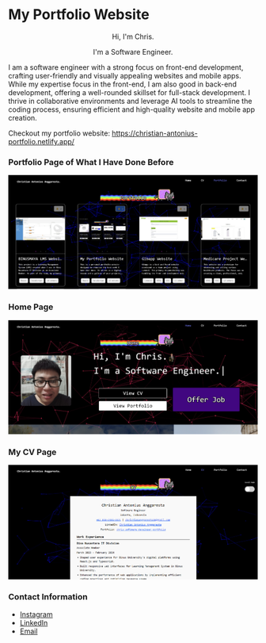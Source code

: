 # My Portfolio Website
<div align="center">
  <p>Hi, I'm Chris.</p>
  <p>I'm a Software Engineer.</p>
</div>

I am a software engineer with a strong focus on front-end development, crafting user-friendly and visually appealing websites and mobile apps. While my expertise focus in the front-end, I am also good in back-end development, offering a well-rounded skillset for full-stack development. I thrive in collaborative environments and leverage AI tools to streamline the coding process, ensuring efficient and high-quality website and mobile app creation.

Checkout my portfolio website: https://christian-antonius-portfolio.netlify.app/

### Portfolio Page of What I Have Done Before
![Portfolio page of what I have ever done before](https://github.com/chrisprojs/My-Portfolio-Website/blob/main/src/pages/portfolio/portfolio-image/My%20Portfolio%20Website/1.jpg)

### Home Page
![Home page](https://github.com/chrisprojs/My-Portfolio-Website/blob/main/src/pages/portfolio/portfolio-image/My%20Portfolio%20Website/2.jpg)

### My CV Page
![My CV page](https://github.com/chrisprojs/My-Portfolio-Website/blob/main/src/pages/portfolio/portfolio-image/My%20Portfolio%20Website/3.jpg)

### Contact Information
- [Instagram](https://www.instagram.com/chris88xyz/)
- [LinkedIn](https://www.linkedin.com/in/christian-antonius-anggaresta-84b715243/)
- [Email](mailto:christiananggaresta20@gmail.com)
